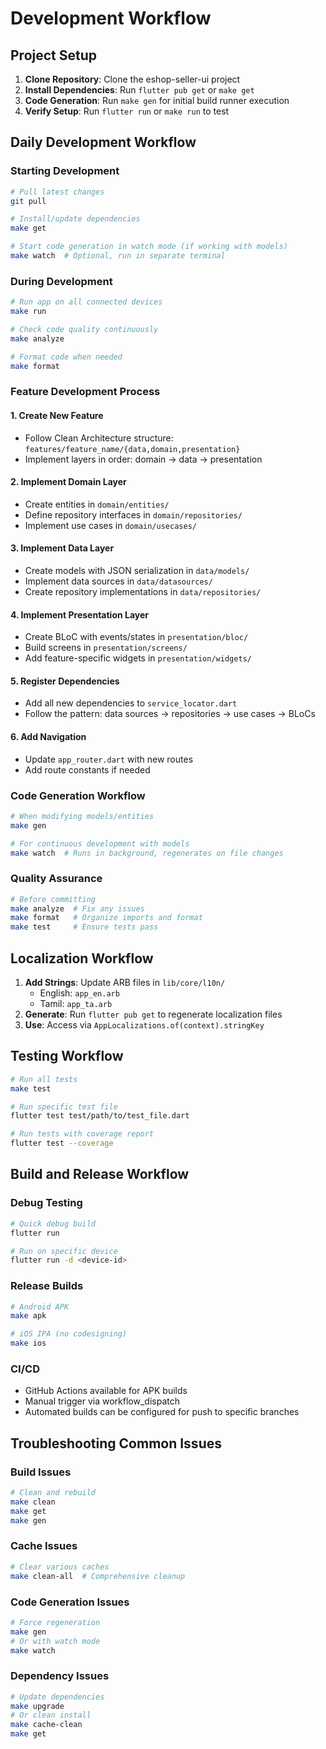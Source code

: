 # Development Workflow

## Project Setup
1. **Clone Repository**: Clone the eshop-seller-ui project
2. **Install Dependencies**: Run `flutter pub get` or `make get`
3. **Code Generation**: Run `make gen` for initial build runner execution
4. **Verify Setup**: Run `flutter run` or `make run` to test

## Daily Development Workflow

### Starting Development
```bash
# Pull latest changes
git pull

# Install/update dependencies
make get

# Start code generation in watch mode (if working with models)
make watch  # Optional, run in separate terminal
```

### During Development
```bash
# Run app on all connected devices
make run

# Check code quality continuously
make analyze

# Format code when needed
make format
```

### Feature Development Process

#### 1. Create New Feature
- Follow Clean Architecture structure: `features/feature_name/{data,domain,presentation}`
- Implement layers in order: domain → data → presentation

#### 2. Implement Domain Layer
- Create entities in `domain/entities/`
- Define repository interfaces in `domain/repositories/`
- Implement use cases in `domain/usecases/`

#### 3. Implement Data Layer
- Create models with JSON serialization in `data/models/`
- Implement data sources in `data/datasources/`
- Create repository implementations in `data/repositories/`

#### 4. Implement Presentation Layer
- Create BLoC with events/states in `presentation/bloc/`
- Build screens in `presentation/screens/`
- Add feature-specific widgets in `presentation/widgets/`

#### 5. Register Dependencies
- Add all new dependencies to `service_locator.dart`
- Follow the pattern: data sources → repositories → use cases → BLoCs

#### 6. Add Navigation
- Update `app_router.dart` with new routes
- Add route constants if needed

### Code Generation Workflow
```bash
# When modifying models/entities
make gen

# For continuous development with models
make watch  # Runs in background, regenerates on file changes
```

### Quality Assurance
```bash
# Before committing
make analyze  # Fix any issues
make format   # Organize imports and format
make test     # Ensure tests pass
```

## Localization Workflow
1. **Add Strings**: Update ARB files in `lib/core/l10n/`
   - English: `app_en.arb`
   - Tamil: `app_ta.arb`
2. **Generate**: Run `flutter pub get` to regenerate localization files
3. **Use**: Access via `AppLocalizations.of(context).stringKey`

## Testing Workflow
```bash
# Run all tests
make test

# Run specific test file
flutter test test/path/to/test_file.dart

# Run tests with coverage report
flutter test --coverage
```

## Build and Release Workflow

### Debug Testing
```bash
# Quick debug build
flutter run

# Run on specific device
flutter run -d <device-id>
```

### Release Builds
```bash
# Android APK
make apk

# iOS IPA (no codesigning)
make ios
```

### CI/CD
- GitHub Actions available for APK builds
- Manual trigger via workflow_dispatch
- Automated builds can be configured for push to specific branches

## Troubleshooting Common Issues

### Build Issues
```bash
# Clean and rebuild
make clean
make get
make gen
```

### Cache Issues
```bash
# Clear various caches
make clean-all  # Comprehensive cleanup
```

### Code Generation Issues
```bash
# Force regeneration
make gen
# Or with watch mode
make watch
```

### Dependency Issues
```bash
# Update dependencies
make upgrade
# Or clean install
make cache-clean
make get
```